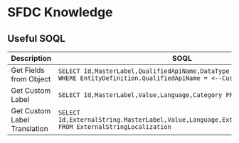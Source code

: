 # SFDC Knowledge
## Useful SOQL
| Description  | SOQL |
| ------------- | ------------- |
| Get Fields from Object  | ```SELECT Id,MasterLabel,QualifiedApiName,DataType FROM FieldDefinition WHERE EntityDefinition.QualifiedApiName = <--Custom Object API-->``` |
| Get Custom Label  | ```SELECT Id,MasterLabel,Value,Language,Category FROM Externalstring``` |
| Get Custom Label Translation  | ```SELECT Id,ExternalString.MasterLabel,Value,Language,ExternalString.Category FROM ExternalStringLocalization``` |